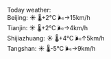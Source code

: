 Today weather:  
Beijing: ☀️   🌡️+2°C 🌬️→15km/h  
Tianjin: ☀️   🌡️+2°C 🌬️→4km/h  
Shijiazhuang: ☀️   🌡️+4°C 🌬️↑5km/h  
Tangshan: ☀️   🌡️-5°C 🌬️→9km/h  
